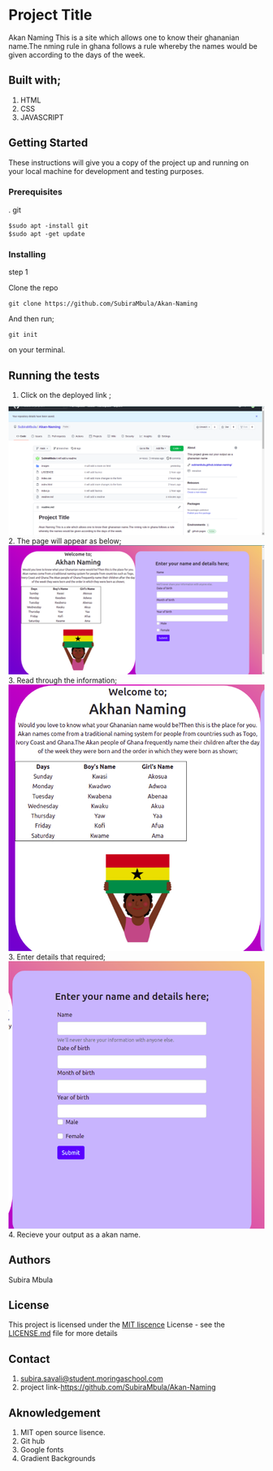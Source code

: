 # Project Title

Akan Naming
This is a site which allows one to know their ghananian name.The nming rule in ghana follows a rule whereby the names would be given according to the days of the week.
## Built with;
1. HTML
2. CSS
3. JAVASCRIPT
## Getting Started

These instructions will give you a copy of the project up and running on
your local machine for development and testing purposes. 

### Prerequisites
. git 

    $sudo apt -install git
    $sudo apt -get update

### Installing
step 1

Clone the repo

    git clone https://github.com/SubiraMbula/Akan-Naming

And then run;

    git init 
on your terminal.

## Running the tests
1. Click on the deployed link ;
<img src="./images/this.png">
2. The page will appear as below;
<img src="./images/it.png">
3. Read through the information;
<img src="./images/info.png">
3. Enter details that required;
<img src="./images/yes.png">
4. Recieve your output as a akan name.

## Authors
Subira Mbula

## License

This project is licensed under the [MIT liscence](LICENSE.md)
License - see the [LICENSE.md](LICENSE.md) file for more
details
## Contact
1. subira.savali@student.moringaschool.com
1. project link-https://github.com/SubiraMbula/Akan-Naming
## Aknowledgement
1. MIT open source lisence.
2. Git hub 
3. Google fonts
4. Gradient Backgrounds